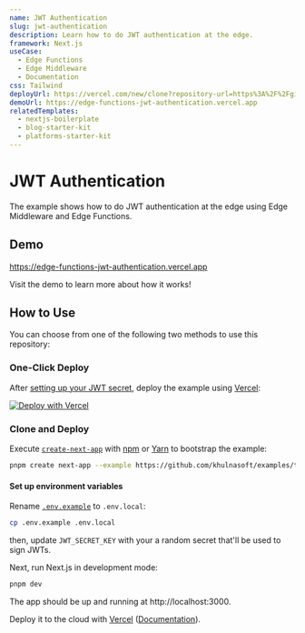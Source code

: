 ```yaml
---
name: JWT Authentication
slug: jwt-authentication
description: Learn how to do JWT authentication at the edge.
framework: Next.js
useCase:
  - Edge Functions
  - Edge Middleware
  - Documentation
css: Tailwind
deployUrl: https://vercel.com/new/clone?repository-url=https%3A%2F%2Fgithub.com%2Fvercel%2Fexamples%2Ftree%2Fmain%2Fedge-middleware%2Fjwt-authentication&env=JWT_SECRET_KEY&envDescription=Random%20secret%20that'll%20be%20used%20to%20sign%20JWTs&project-name=jwt-authentication&repo-name=jwt-authentication
demoUrl: https://edge-functions-jwt-authentication.vercel.app
relatedTemplates:
  - nextjs-boilerplate
  - blog-starter-kit
  - platforms-starter-kit
---
```


# JWT Authentication

The example shows how to do JWT authentication at the edge using Edge Middleware and Edge Functions.

## Demo

https://edge-functions-jwt-authentication.vercel.app

Visit the demo to learn more about how it works!

## How to Use

You can choose from one of the following two methods to use this repository:

### One-Click Deploy

After [setting up your JWT secret](#set-up-environment-variables), deploy the example using [Vercel](https://vercel.com?utm_source=github&utm_medium=readme&utm_campaign=vercel-examples):

[![Deploy with Vercel](https://vercel.com/button)](https://vercel.com/new/clone?repository-url=https%3A%2F%2Fgithub.com%2Fvercel%2Fexamples%2Ftree%2Fmain%2Fedge-middleware%2Fjwt-authentication&env=JWT_SECRET_KEY&envDescription=Random%20secret%20that'll%20be%20used%20to%20sign%20JWTs&project-name=jwt-authentication&repo-name=jwt-authentication)

### Clone and Deploy

Execute [`create-next-app`](https://github.com/khulnasoft/next.js/tree/canary/packages/create-next-app) with [npm](https://docs.npmjs.com/cli/init) or [Yarn](https://yarnpkg.com/lang/en/docs/cli/create/) to bootstrap the example:

```bash
pnpm create next-app --example https://github.com/khulnasoft/examples/tree/main/edge-middleware/jwt-authentication
```

#### Set up environment variables

Rename [`.env.example`](.env.example) to `.env.local`:

```bash
cp .env.example .env.local
```

then, update `JWT_SECRET_KEY` with your a random secret that'll be used to sign JWTs.

Next, run Next.js in development mode:

```bash
pnpm dev
```

The app should be up and running at http://localhost:3000.

Deploy it to the cloud with [Vercel](https://vercel.com/new?utm_source=github&utm_medium=readme&utm_campaign=edge-middleware-eap) ([Documentation](https://nextjs.org/docs/deployment)).
